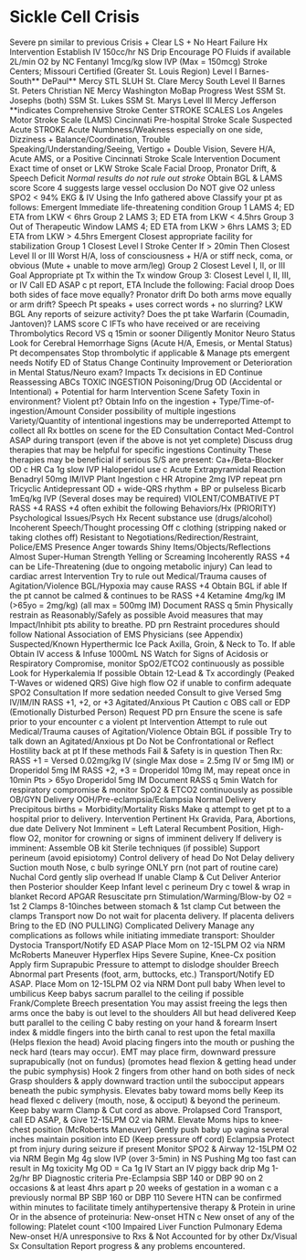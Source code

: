 # Sickle Cell Crisis

Severe pn similar to previous Crisis + Clear LS + No Heart Failure Hx
Intervention
Establish IV  150cc/hr NS Drip
Encourage PO Fluids if available
2L/min O2 by NC
Fentanyl  1mcg/kg  slow IVP      (Max = 150mcg)
Stroke Centers; Missouri Certified (Greater St. Louis Region)
Level I
Barnes-South**
DePaul**
Mercy STL
SLUH
St. Clare
Mercy South
Level II
Barnes St. Peters
Christian NE
Mercy Washington
MoBap
Progress West
SSM St. Josephs (both)
SSM St. Lukes
SSM St. Marys
Level III
Mercy Jefferson
**indicates Comprehensive Stroke Center
STROKE SCALES
Los Angeles Motor Stroke Scale (LAMS)
Cincinnati Pre-hospital Stroke Scale
Suspected Acute STROKE
Acute  Numbness/Weakness especially on one side, Dizziness + Balance/Coordination, Trouble Speaking/Understanding/Seeing, Vertigo + Double Vision, Severe H/A, Acute AMS, or a Positive Cincinnati Stroke Scale
Intervention
Document Exact time of onset or LKW
Stroke Scale  Facial Droop, Pronator Drift, & Speech Deficit
*Normal results do not rule out stroke*
Obtain BGL & LAMS score
Score  4 suggests large vessel occlusion
Do NOT give O2 unless  SPO2 < 94%
EKG & IV
Using the Info gathered above  Classify your pt as follows:
Emergent  Immediate life-threatening condition
Group 1  LAMS  4; ED ETA from LKW < 6hrs
Group 2  LAMS  3; ED ETA from LKW < 4.5hrs
Group 3  Out of Therapeutic Window
LAMS  4; ED ETA from LKW > 6hrs
LAMS  3; ED ETA from LKW > 4.5hrs
Emergent  Closest appropriate facility for stabilization
Group 1  Closest Level I Stroke Center
If  > 20min  Then Closest Level II or III
Worst H/A, loss of consciousness + H/A or stiff neck,
coma, or obvious (Mute + unable to move arm/leg)
Group 2  Closest Level I, II, or III
Goal  Appropriate pt Tx within the Tx window
Group 3: Closest Level I, II, III, or IV
Call ED ASAP c pt report, ETA Include the following:
  Facial droop  Does both sides of face move equally?
  Pronator drift  Do both arms move equally or arm drift?
  Speech  Pt speaks + uses correct words + no slurring?
  LKW
  BGL
  Any reports of seizure activity?
  Does the pt take Warfarin (Coumadin, Jantoven)?
  LAMS score
C IFTs who have received or are receiving Thrombolytics
Record VS q 15min or sooner
Diligently Monitor Neuro Status
Look for Cerebral Hemorrhage Signs
(Acute H/A, Emesis, or Mental Status)
Pt decompensates  Stop thrombolytic if applicable
& Manage pts emergent needs
Notify ED of Status Change
Continuity
Improvement or Deterioration in Mental Status/Neuro exam?
 Impacts Tx decisions in ED
Continue Reassessing ABCs
TOXIC INGESTION
Poisoning/Drug OD (Accidental or Intentional) + Potential for harm
Intervention
Scene Safety  Toxin in environment? Violent pt?
Obtain Info on the ingestion + Type/Time-of-ingestion/Amount
Consider possibility of multiple ingestions
Variety/Quantity of intentional ingestions may be underreported
Attempt to collect all Rx bottles on scene for the ED
Consultation
Contact Med-Control ASAP during transport
(even if the above is not yet complete)
Discuss drug therapies that may be helpful for specific ingestions
Continuity
These therapies may be beneficial if serious S/S are present:
Ca+/Beta-Blocker OD c HR  Ca 1g slow IVP
Haloperidol use c Acute Extrapyramidal Reaction  Benadryl 50mg IM/IVP
Plant Ingestion c HR  Atropine 2mg IVP repeat prn
Tricyclic Antidepressant OD + wide-QRS rhythm + BP or pulseless  Bicarb 1mEq/kg IVP
(Several doses may be required)
VIOLENT/COMBATIVE PT  RASS +4
RASS +4 often exhibit the following Behaviors/Hx (PRIORITY)
	Psychological Issues/Psych Hx
	Recent substance use (drugs/alcohol)
	Incoherent Speech/Thought processing
	Off c clothing (stripping naked or taking clothes off)
	Resistant to Negotiations/Redirection/Restraint,
Police/EMS Presence
	Anger towards Shiny Items/Objects/Reflections
	Almost Super-Human Strength
	Yelling or Screaming Incoherently
RASS +4 can be Life-Threatening (due to ongoing metabolic injury)  Can lead to cardiac arrest
Intervention
Try to rule out Medical/Trauma causes of Agitation/Violence
BGL/Hypoxia may cause RASS +4  Obtain BGL if able
If the pt cannot be calmed & continues to be RASS +4
 Ketamine 4mg/kg IM (>65yo = 2mg/kg) (all  max = 500mg IM)
Document RASS q 5min
Physically restrain as Reasonably/Safely as possible  Avoid measures that may Impact/Inhibit pts ability to breathe. PD prn
Restraint procedures should follow National Association of EMS Physicians (see Appendix)
Suspected/Known Hyperthermic  Ice Pack Axilla, Groin, & Neck to To. If able  Obtain IV access & Infuse 1000mL NS
Watch for  Signs of Acidosis or Respiratory Compromise, monitor SpO2/ETCO2 continuously as possible
Look for Hyperkalemia If possible  Obtain 12-Lead & Tx accordingly (Peaked T-Waves or widened QRS)
Give high flow O2 if unable to confirm adequate SPO2
Consultation
If more sedation needed  Consult to give Versed 5mg IV/IM/IN
RASS +1, +2, or +3    Agitated/Anxious Pt
Caution c  OBS call or EDP (Emotionally Disturbed Person)
 Request PD prn   Ensure the scene is safe prior to your encounter c a violent pt
Intervention
Attempt to rule out Medical/Trauma causes of Agitation/Violence
Obtain BGL if possible
Try to talk down an Agitated/Anxious pt
Do Not be Confrontational or Reflect Hostility back at pt
If these methods Fail & Safety is in question  Then Rx:
RASS +1 = Versed 0.02mg/kg IV (single Max dose = 2.5mg IV or 5mg IM)
or  Droperidol 5mg IM
RASS +2, +3 = Droperidol 10mg IM, may repeat once in 10min
Pts > 65yo  Droperidol 5mg IM
Document RASS q 5min
Watch for respiratory compromise & monitor SpO2 & ETCO2 continuously as possible
OB/GYN
Delivery OOH/Pre-eclampsia/Eclampsia
Normal Delivery
Precipitous births = Morbidity/Mortality Risks
Make q attempt to get pt to a hospital prior to delivery.
Intervention
Pertinent Hx  Gravida, Para, Abortions, due date
Delivery Not Imminent = Left Lateral Recumbent Position, High-flow O2, monitor for crowning or signs of imminent delivery
If delivery is imminent:
Assemble OB kit  Sterile techniques (if possible)
Support perineum (avoid episiotomy)
Control delivery of head  Do Not Delay delivery
Suction mouth  Nose, c bulb syringe
ONLY prn (not part of routine care)
Nuchal Cord  gently slip overhead
If unable  Clamp & Cut
Deliver Anterior then Posterior shoulder
Keep Infant level c perineum
Dry c towel & wrap in blanket
Record APGAR  Resuscitate prn
Stimulation/Warming/Blow-by O2 = 1st
2 Clamps  8-10inches between stomach & 1st clamp 
Cut between the clamps
Transport now  Do not wait for placenta delivery.
If placenta delivers  Bring to the ED (NO PULLING)
Complicated Delivery
Manage any complications as follows while initiating immediate transport:
Shoulder Dystocia  Transport/Notify ED ASAP
 Place Mom on 12-15LPM O2 via NRM
McRoberts Maneuver  Hyperflex Hips
 Severe Supine,  Knee-Cx position
Apply firm Suprapubic Pressure to attempt to dislodge shoulder
Breech  Abnormal part Presents (foot, arm, buttocks, etc.)  Transport/Notify ED ASAP. Place Mom on 12-15LPM O2 via NRM
Dont pull baby  When level to umbilicus  Keep babys sacrum parallel to the ceiling if possible
Frank/Complete Breech presentation
You may assist freeing the legs  then arms once the
baby is out level to the shoulders
All but head delivered  Keep butt parallel to the ceiling
C baby resting on your hand & forearm 
Insert index & middle fingers into the birth canal to
rest upon the fetal maxilla (Helps flexion the head) Avoid placing fingers into the mouth or pushing the neck hard (tears may occur).
EMT may place firm, downward pressure suprapubically
(not on fundus) (promotes head flexion & getting
head under the pubic symphysis)
Hook 2 fingers from other hand on both sides of neck  Grasp shoulders & apply downward traction until the subocciput appears beneath the pubic symphysis. Elevates baby toward moms belly
Keep its head flexed c delivery (mouth, nose, & occiput) & beyond the perineum.
Keep baby warm  Clamp & Cut cord as above.
Prolapsed Cord  Transport, call ED ASAP, &
Give 12-15LPM O2 via NRM.
Elevate Moms hips to knee-chest position
(McRoberts Maneuver)
Gently push baby up vagina several inches 
maintain position into ED (Keep pressure off cord)
Eclampsia  Protect pt from injury during seizure if present
Monitor SPO2 & Airway
12-15LPM O2 via NRM
Begin Mg 4g slow IVP (over 3-5min) in NS
Pushing Mg too fast can result in Mg toxicity
Mg OD = Ca 1g IV
Start an IV piggy back drip  Mg 1-2g/hr
BP Diagnostic criteria  Pre-Eclampsia
	SBP  140 or DBP  90 on 2 occasions & at least 4hrs apart p 20 weeks of gestation in a woman c a previously normal BP
	SBP  160 or DBP  110
Severe HTN can be confirmed within minutes to facilitate timely antihypertensive therapy
&
Protein in urine
Or  in the absence of proteinuria:
New-onset HTN c  New onset of any of the following:
	Platelet count <100
Impaired Liver Function
	Pulmonary Edema
 	New-onset H/A unresponsive to Rxs & Not Accounted
for by other Dx/Visual Sx
Consultation
Report progress & any problems encountered.
